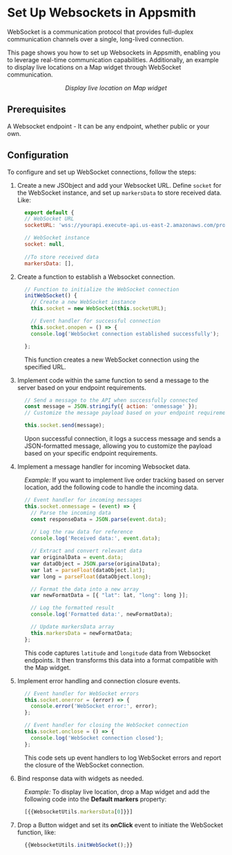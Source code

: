 # Set Up Websockets in Appsmith

WebSocket is a communication protocol that provides full-duplex communication channels over a single, long-lived connection. 

This page shows you how to set up Websockets in Appsmith, enabling you to leverage real-time communication capabilities. Additionally, an example to display live locations on a Map widget through WebSocket communication.

  <figure>
  <img src="/img/track-locations.gif" style= {{width:"740px", height:"auto"}} alt=""/>
  <figcaption align = "center"><i>Display live location on Map widget</i></figcaption>
  </figure>  

## Prerequisites

A Websocket endpoint - It can be any endpoint, whether public or your own.


## Configuration

To configure and set up WebSocket connections, follow the steps:


1. Create a new JSObject and add your Websocket URL. Define `socket` for the WebSocket instance, and set up `markersData` to store received data. Like:

<dd>

```js
export default {
// WebSocket URL
socketURL: 'wss://yourapi.execute-api.us-east-2.amazonaws.com/production',

// WebSocket instance
socket: null,
	
//To store received data
markersData: [],
```

</dd>

2. Create a function to establish a Websocket connection.

<dd>

```js
// Function to initialize the WebSocket connection
initWebSocket() {
  // Create a new WebSocket instance
  this.socket = new WebSocket(this.socketURL);

  // Event handler for successful connection
  this.socket.onopen = () => {
  console.log('WebSocket connection established successfully');

};
```

This function creates a new WebSocket connection using the specified URL.


</dd>

3. Implement code within the same function to send a message to the server based on your endpoint requirements.


<dd>

```js
// Send a message to the API when successfully connected
const message = JSON.stringify({ action: 'onmessage' });
// Customize the message payload based on your endpoint requirements

this.socket.send(message);
```

Upon successful connection, it logs a success message and sends a JSON-formatted message, allowing you to customize the payload based on your specific endpoint requirements.

</dd>

4. Implement a message handler for incoming Websocket data.

<dd>

*Example:* If you want to implement live order tracking based on server location, add the following code to handle the incoming data. 

```js
// Event handler for incoming messages
this.socket.onmessage = (event) => {
  // Parse the incoming data
  const responseData = JSON.parse(event.data);
  
  // Log the raw data for reference
  console.log('Received data:', event.data);

  // Extract and convert relevant data
  var originalData = event.data;
  var dataObject = JSON.parse(originalData);
  var lat = parseFloat(dataObject.lat);
  var long = parseFloat(dataObject.long);

  // Format the data into a new array
  var newFormatData = [{ "lat": lat, "long": long }];

  // Log the formatted result
  console.log('Formatted data:', newFormatData);

  // Update markersData array
  this.markersData = newFormatData;
};

```

This code captures `latitude` and `longitude` data from Websocket endpoints. It then transforms this data into a format compatible with the Map widget.


</dd>

5. Implement error handling and connection closure events.

<dd>

```js
// Event handler for WebSocket errors
this.socket.onerror = (error) => {
  console.error('WebSocket error:', error);
};

// Event handler for closing the WebSocket connection
this.socket.onclose = () => {
  console.log('WebSocket connection closed');
};
```

This code sets up event handlers to log WebSocket errors and report the closure of the WebSocket connection.

</dd>


6. Bind response data with widgets as needed. 

<dd>

*Example:* To display live location, drop a Map widget and add the following code into the **Default markers** property:

```js
[{{WebsocketUtils.markersData[0]}}]
```

</dd>

7. Drop a Button widget and set its **onClick** event to initiate the WebSocket function, like:

<dd>

```js
{{WebsocketUtils.initWebSocket();}}
```

</dd>





